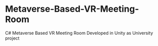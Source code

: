 # Metaverse-Based-VR-Meeting-Room
C# Metaverse Based VR Meeting Room Developed in Unity as University project
